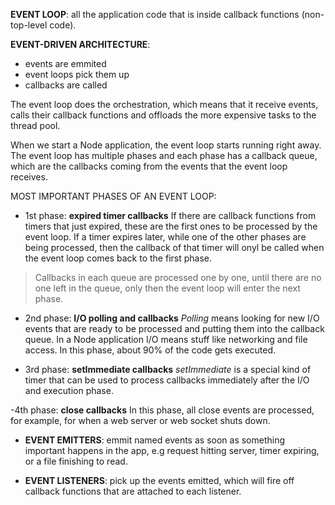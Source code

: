 **EVENT LOOP**: all the application code that is inside callback functions (non-top-level code).

**EVENT-DRIVEN ARCHITECTURE**:
- events are emmited
- event loops pick them up
- callbacks are called

The event loop does the orchestration, which means that it receive events, calls their callback functions and offloads the more expensive tasks to the thread pool.

When we start a Node application, the event loop starts running right away.
The event loop has multiple phases and each phase has a callback queue, which are the callbacks coming from the events that the event loop receives.

MOST IMPORTANT PHASES OF AN EVENT LOOP:
- 1st phase: **expired timer callbacks**
If there are callback functions from timers that just expired, these are the first ones to be processed by the event loop.
If a timer expires later, while one of the other phases are being processed, then the callback of that timer will onyl be called when the event loop comes back to the first phase.

> Callbacks in each queue are processed one by one, until there are no one left in the queue, only then the event loop will enter the next phase.

- 2nd phase: **I/O polling and callbacks**
*Polling* means looking for new I/O events that are ready to be processed and putting them into the callback queue.
In a Node application I/O means stuff like networking and file access.
In this phase, about 90% of the code gets executed.

- 3rd phase: **setImmediate callbacks**
*setImmediate* is a special kind of timer that can be used to process callbacks immediately after the I/O and execution phase.

-4th phase: **close callbacks**
In this phase, all close events are processed, for example, for when a web server or web socket shuts down.

- **EVENT EMITTERS**: emmit named events as soon as something important happens in the app, e.g request hitting server, timer expiring, or a file finishing to read.

- **EVENT LISTENERS**: pick up the events emitted, which will fire off callback functions that are attached to each listener.
